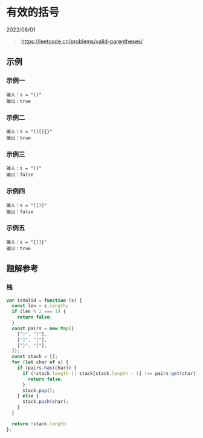 # 有效的括号

2022/08/01

> <https://leetcode.cn/problems/valid-parentheses/>

## 示例

### 示例一

```text
输入：s = "()"
输出：true
```

### 示例二

```text
输入：s = "()[]{}"
输出：true
```

### 示例三

```text
输入：s = "(]"
输出：false
```

### 示例四

```text
输入：s = "([)]"
输出：false
```

### 示例五

```text
输入：s = "{[]}"
输出：true
```

## 题解参考

### 栈

```javascript
var isValid = function (s) {
  const len = s.length;
  if (len % 2 === 1) {
    return false;
  }
  const pairs = new Map([
    [")", "("],
    ["]", "["],
    ["}", "{"],
  ]);
  const stack = [];
  for (let char of s) {
    if (pairs.has(char)) {
      if (!stack.length || stack[stack.length - 1] !== pairs.get(char)) {
        return false;
      }
      stack.pop();
    } else {
      stack.push(char);
    }
  }

  return !stack.length
};
```
